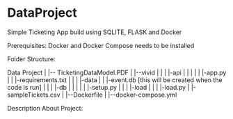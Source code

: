 # DataProject
Simple Ticketing App build using SQLITE, FLASK and Docker

Prerequisites:
Docker and Docker Compose needs to be installed 

Folder Structure:

Data Project
|
|-- TicketingDataModel.PDF
|
|--vivid
|    |
|    |-api
|    |   |
|    |   |-app.py
|    |   |-requirements.txt
|    |
|    |-data
|    |   |-event.db [this will be created when the code is run]
|    |
|    |-db
|    | |
|    | |-setup.py
|    |
|    |-load
|        |
|        |-load.py
|        |-sampleTickets.csv
|
|--Dockerfile
|
|--docker-compose.yml    

 Description About Project:
 
